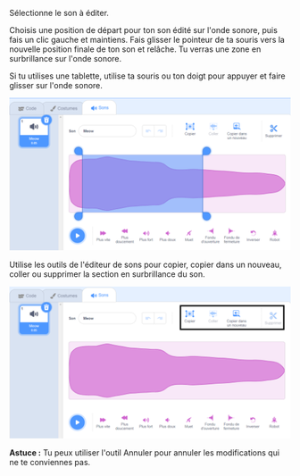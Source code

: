 Sélectionne le son à éditer.

Choisis une position de départ pour ton son édité sur l'onde sonore, puis fais un clic gauche et maintiens. Fais glisser le pointeur de ta souris vers la nouvelle position finale de ton son et relâche. Tu verras une zone en surbrillance sur l'onde sonore.

Si tu utilises une tablette, utilise ta souris ou ton doigt pour appuyer et faire glisser sur l'onde sonore.

![L'onde sonore dans l'éditeur de sons avec la section centrale en surbrillance.](images/trim-sound.png)

Utilise les outils de l'éditeur de sons pour copier, copier dans un nouveau, coller ou supprimer la section en surbrillance du son.

![Les outils de l'éditeur mis en évidence avec la nouvelle section d'affichage des ondes sonores ont été supprimés.](images/deleted-sound.png)

**Astuce :** Tu peux utiliser l'outil Annuler pour annuler les modifications qui ne te conviennes pas. 

